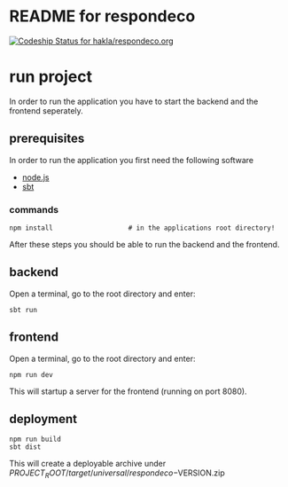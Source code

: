 README for respondeco
==========================

[ ![Codeship Status for hakla/respondeco.org](https://app.codeship.com/projects/ad40b220-1485-0135-3518-024468c76a36/status?branch=develop)](https://app.codeship.com/projects/217787)

# run project

In order to run the application you have to start the backend and the frontend seperately.

## prerequisites

In order to run the application you first need the following software

* [node.js](http://nodejs.org/)
* [sbt](http://www.scala-sbt.org/)

### commands

```
npm install                   # in the applications root directory!
```

After these steps you should be able to run the backend and the frontend.

## backend

Open a terminal, go to the root directory and enter:

```
sbt run
```

## frontend

Open a terminal, go to the root directory and enter:

```
npm run dev
```

This will startup a server for the frontend (running on port 8080).

## deployment

```
npm run build
sbt dist
```

This will create a deployable archive under $PROJECT_ROOT/target/universal/respondeco-$VERSION.zip
